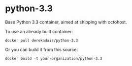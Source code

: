 python-3.3
==========

Base Python 3.3 container, aimed at shipping with octohost.

To use an already built container:

`docker pull derekadair/python-3.3`

Or you can build it from this source:

`docker build -t your-organization/python-3.3`
